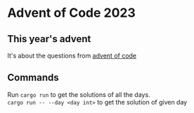 # Advent of Code 2023

## This year's advent
It's about the questions from [advent of code](https://adventofcode.com/2023)
## Commands
Run `cargo run` to get the solutions of all the days. \
`cargo run -- --day <day int>` to get the solution of given day

